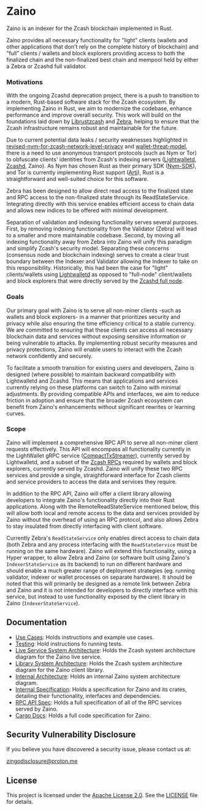 # Zaino
Zaino is an indexer for the Zcash blockchain implemented in Rust.

Zaino provides all necessary functionality for "light" clients (wallets and other applications that don't rely on the complete history of blockchain) and "full" clients / wallets and block explorers providing access to both the finalized chain and the non-finalized best chain and mempool held by either a Zebra or Zcashd full validator.


### Motivations
With the ongoing Zcashd deprecation project, there is a push to transition to a modern, Rust-based software stack for the Zcash ecosystem. By implementing Zaino in Rust, we aim to modernize the codebase, enhance performance and improve overall security. This work will build on the foundations laid down by [Librustzcash](https://github.com/zcash/librustzcash) and [Zebra](https://github.com/ZcashFoundation/zebra), helping to ensure that the Zcash infrastructure remains robust and maintainable for the future.

Due to current potential data leaks / security weaknesses highlighted in [revised-nym-for-zcash-network-level-privacy](https://forum.zcashcommunity.com/t/revised-nym-for-zcash-network-level-privacy/46688) and [wallet-threat-model](https://zcash.readthedocs.io/en/master/rtd_pages/wallet_threat_model.html), there is a need to use anonymous transport protocols (such as Nym or Tor) to obfuscate clients' identities from Zcash's indexing servers ([Lightwalletd](https://github.com/zcash/lightwalletd), [Zcashd](https://github.com/zcash/zcash), Zaino). As Nym has chosen Rust as their primary SDK ([Nym-SDK](https://github.com/nymtech/nym)), and Tor is currently implementing Rust support ([Arti](https://gitlab.torproject.org/tpo/core/arti)), Rust is a straightforward and well-suited choice for this software.

Zebra has been designed to allow direct read access to the finalized state and RPC access to the non-finalized state through its ReadStateService. Integrating directly with this service enables efficient access to chain data and allows new indices to be offered with minimal development.

Separation of validation and indexing functionality serves several purposes. First, by removing indexing functionality from the Validator (Zebra) will lead to a smaller and more maintainable codebase. Second, by moving all indexing functionality away from Zebra into Zaino will unify this paradigm and simplify Zcash's security model. Separating these concerns (consensus node and blockchain indexing) serves to create a clear trust boundary between the Indexer and Validator allowing the Indexer to take on this responsibility. Historically, this had been the case for "light" clients/wallets using [Lightwalletd](https://github.com/zcash/lightwalletd) as opposed to "full-node" client/wallets and block explorers that were directly served by the [Zcashd full node](https://github.com/zcash/zcash).


### Goals
Our primary goal with Zaino is to serve all non-miner clients -such as wallets and block explorers- in a manner that prioritizes security and privacy while also ensuring the time efficiency critical to a stable currency. We are committed to ensuring that these clients can access all necessary blockchain data and services without exposing sensitive information or being vulnerable to attacks. By implementing robust security measures and privacy protections, Zaino will enable users to interact with the Zcash network confidently and securely.

To facilitate a smooth transition for existing users and developers, Zaino is designed (where possible) to maintain backward compatibility with Lightwalletd and Zcashd. This means that applications and services currently relying on these platforms can switch to Zaino with minimal adjustments. By providing compatible APIs and interfaces, we aim to reduce friction in adoption and ensure that the broader Zcash ecosystem can benefit from Zaino's enhancements without significant rewrites or learning curves.

### Scope
Zaino will implement a comprehensive RPC API to serve all non-miner client requests effectively. This API will encompass all functionality currently in the LightWallet gRPC service ([CompactTxStreamer](https://github.com/zcash/librustzcash/blob/main/zcash_client_backend/proto/service.proto)), currently served by Lightwalletd, and a subset of the [Zcash RPCs](https://zcash.github.io/rpc/) required by wallets and block explorers, currently served by Zcashd. Zaino will unify these two RPC services and provide a single, straightforward interface for Zcash clients and service providers to access the data and services they require.

In addition to the RPC API, Zaino will offer a client library allowing developers to integrate Zaino's functionality directly into their Rust applications. Along with the RemoteReadStateService mentioned below, this will allow both local and remote access to the data and services provided by Zaino without the overhead of using an RPC protocol, and also allows Zebra to stay insulated from directly interfacing with client software.

Currently Zebra's `ReadStateService` only enables direct access to chain data (both Zebra and any process interfacing with the `ReadStateService` must be running on the same hardware). Zaino will extend this functionality, using a Hyper wrapper, to allow Zebra and Zaino (or software built using Zaino's `IndexerStateService` as its backend) to run on different hardware and should enable a much greater range of deployment strategies (eg. running validator, indexer or wallet processes on separate hardware). It should be noted that this will primarily be designed as a remote link between Zebra and Zaino and it is not intended for developers to directly interface with this service, but instead to use functionality exposed by the client library in Zaino (`IndexerStateService`).


## Documentation
- [Use Cases](./docs/use_cases.md): Holds instructions and example use cases.
- [Testing](./docs/testing.md): Hold instructions fo running tests.
- [Live Service System Architecture](./docs/live_system_architecture.pdf): Holds the Zcash system architecture diagram for the Zaino live service.
- [Library System Architecture](./docs/lib_system_architecture.pdf): Holds the Zcash system architecture diagram for the Zaino client library.
- [Internal Architecture](./docs/internal_architecture.pdf): Holds an internal Zaino system architecture diagram.
- [Internal Specification](./docs/internal_spec.md): Holds a specification for Zaino and its crates, detailing their functionality, interfaces and dependencies.
- [RPC API Spec](./docs/rpc_api.md): Holds a full specification of all of the RPC services served by Zaino.
- [Cargo Docs](https://zingolabs.github.io/zaino/): Holds a full code specification for Zaino.


## Security Vulnerability Disclosure
If you believe you have discovered a security issue, please contact us at:

zingodisclosure@proton.me


## License
This project is licensed under the [Apache License 2.0](https://www.apache.org/licenses/LICENSE-2.0). See the [LICENSE](./LICENSE) file for details.
